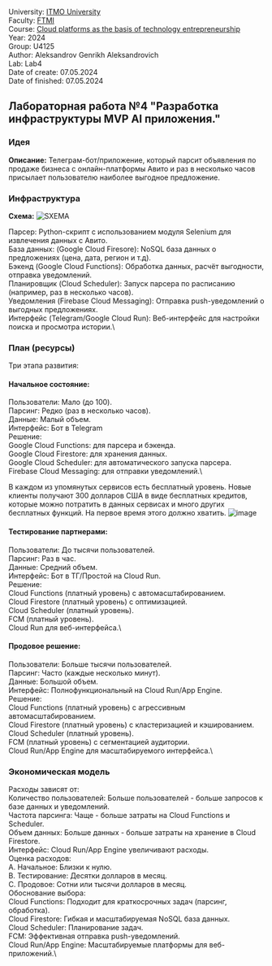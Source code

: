 University: [ITMO University](https://itmo.ru/ru/) \
Faculty: [FTMI](https://ftmi.itmo.ru) \
Course: [Cloud platforms as the basis of technology entrepreneurship](https://itmo-ict-faculty.github.io/cloud-platforms-as-the-basis-of-technology-entrepreneurship/) \
Year: 2024 \
Group: U4125 \
Author: Aleksandrov Genrikh Aleksandrovich \
Lab: Lab4 \
Date of create: 07.05.2024 \
Date of finished: 07.05.2024

## Лабораторная работа №4 "Разработка инфраструктуры MVP AI приложения."
### Идея
**Описание:** Телеграм-бот/приложение, который парсит объявления по продаже бизнеса с онлайн-платформы Авито и раз в несколько часов присылает пользователю наиболее выгодное предложение.
### Инфраструктура
**Схема:** 
![SXEMA](https://github.com/genrikhlamar/2023_2024-cloud-platforms-as-the-basis-of-technology-entrepreneurship-u4125-aleksandrov_g_a/assets/164926677/62842feb-ac23-43b4-b7fb-9844d5cdbf40)


Парсер: Python-скрипт с использованием модуля Selenium для извлечения данных с Авито.\
База данных: (Google Cloud Firesore): NoSQL база данных о предложениях (цена, дата, регион и т.д).\
Бэкенд (Google Cloud Functions): Обработка данных, расчёт выгодности, отправка уведомлений.\
Планировщик (Cloud Scheduler): Запуск парсера по расписанию (например, раз в несколько часов).\
Уведомления (Firebase Cloud Messaging): Отправка push-уведомлений о выгодных предложениях.\
Интерфейс (Telegram/Google Cloud Run): Веб-интерфейс для настройки поиска и просмотра истории.\

### План (ресурсы)
Три этапа развития:
#### Начальное состояние:
Пользователи: Мало (до 100).\
Парсинг: Редко (раз в несколько часов).\
Данные: Малый объем.\
Интерфейс: Бот в Telegram\
Решение:\
Google Cloud Functions: для парсера и бэкенда.\
Google Cloud Firestore: для хранения данных.\
Google Cloud Scheduler: для автоматического запуска парсера.\
Firebase Cloud Messaging: для отправки уведомлений.\

В каждом из упомянутых сервисов есть бесплатный уровень. Новые клиенты получают 300 долларов США в виде бесплатных кредитов, которые можно потратить в данных сервисах и много других бесплатных функций. На первое время этого должно хватить.
![image](https://github.com/genrikhlamar/2023_2024-cloud-platforms-as-the-basis-of-technology-entrepreneurship-u4125-aleksandrov_g_a/assets/164926677/2e18157b-019b-4e43-bd3b-fceb120ad143)

#### Тестирование партнерами:
Пользователи: До тысячи пользователей.\
Парсинг: Раз в час.\
Данные: Средний объем.\
Интерфейс: Бот в ТГ/Простой на Cloud Run.\
Решение:\
Cloud Functions (платный уровень) с автомасштабированием.\
Cloud Firestore (платный уровень) с оптимизацией.\
Cloud Scheduler (платный уровень).\
FCM (платный уровень).\
Cloud Run для веб-интерфейса.\
#### Продовое решение:
Пользователи: Больше тысячи пользователей.\
Парсинг: Часто (каждые несколько минут).\
Данные: Большой объем.\
Интерфейс: Полнофункциональный на Cloud Run/App Engine.\
Решение:\
Cloud Functions (платный уровень) с агрессивным автомасштабированием.\
Cloud Firestore (платный уровень) с кластеризацией и кэшированием.\
Cloud Scheduler (платный уровень).\
FCM (платный уровень) с сегментацией аудитории.\
Cloud Run/App Engine для масштабируемого интерфейса.\

### Экономическая модель
Расходы зависят от:\
Количество пользователей: Больше пользователей - больше запросов к базе данных и уведомлений.\
Частота парсинга: Чаще - больше затраты на Cloud Functions и Scheduler.\
Объем данных: Больше данных - больше затраты на хранение в Cloud Firestore.\
Интерфейс: Cloud Run/App Engine увеличивают расходы.\
Оценка расходов:\
A. Начальное: Близки к нулю.\
B. Тестирование: Десятки долларов в месяц.\
C. Продовое: Сотни или тысячи долларов в месяц.\
Обоснование выбора:\
Cloud Functions: Подходит для краткосрочных задач (парсинг, обработка).\
Cloud Firestore: Гибкая и масштабируемая NoSQL база данных.\
Cloud Scheduler: Планирование задач.\
FCM: Эффективная отправка push-уведомлений.\
Cloud Run/App Engine: Масштабируемые платформы для веб-приложений.\



